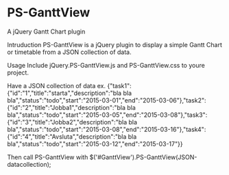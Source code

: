 # PS-GanttView
A jQuery Gantt Chart plugin

Intruduction
PS-GanttView is a jQuery plugin to display a simple Gantt Chart or timetable from a JSON collection of data.

Usage
Include jQuery.PS-GanttView.js and PS-GanttView.css to youre project.

Have a JSON collection of data ex.
{"task1":{"id":"1","title":"starta","description":"bla bla bla","status":"todo","start":"2015-03-01","end":"2015-03-06"},"task2":{"id":"2","title":"Jobba1","description":"bla bla bla","status":"todo","start":"2015-03-05","end":"2015-03-08"},"task3":{"id":"3","title":"Jobba2","description":"bla bla bla","status":"todo","start":"2015-03-08","end":"2015-03-16"},"task4":{"id":"4","title":"Avsluta","description":"bla bla bla","status":"todo","start":"2015-03-12","end":"2015-03-17"}}

Then call PS-GanttView with
$('#GanttView').PS-GanttView(JSON-datacollection);

